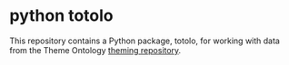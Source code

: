 # python totolo

This repository contains a Python package, totolo, for working with data from the Theme Ontology [theming repository](https://github.com/theme-ontology/theming/).

